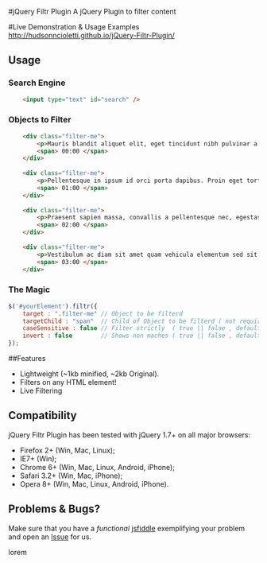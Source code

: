 #jQuery Filtr Plugin
A jQuery Plugin to filter content 

#Live Demonstration & Usage Examples
http://hudsonncioletti.github.io/jQuery-Filtr-Plugin/

## Usage

### Search Engine
```html
    <input type="text" id="search" />
```
### Objects to Filter
```html
    <div class="filter-me">
        <p>Mauris blandit aliquet elit, eget tincidunt nibh pulvinar a.</p>
        <span> 00:00 </span>
    </div>
    
    <div class="filter-me">
        <p>Pellentesque in ipsum id orci porta dapibus. Proin eget tortor risus. </p>
        <span> 01:00 </span>
    </div>
    
    <div class="filter-me">
        <p>Praesent sapien massa, convallis a pellentesque nec, egestas non nisi.</p>
        <span> 02:00 </span>
    </div>
    
    <div class="filter-me">
        <p>Vestibulum ac diam sit amet quam vehicula elementum sed sit amet dui.</p>
        <span> 03:00 </span>
    </div>
```
### The Magic
```javascript
$('#yourElement').filtr({
    target : ".filter-me" // Object to be filterd
    targetChild : "span"  // Child of Object to be filterd ( not required )
    caseSensitive : false // Filter strictly  ( true || false , default is false )
    invert : false        // Shows non maches ( true || false , default is false )
});
```

##Features

  * Lightweight (~1kb minified, ~2kb Original).
  * Filters on any HTML element!
  * Live Filtering

## Compatibility
jQuery Filtr Plugin has been tested with jQuery 1.7+ on all major browsers:

 * Firefox 2+ (Win, Mac, Linux);
 * IE7+ (Win);
 * Chrome 6+ (Win, Mac, Linux, Android, iPhone);
 * Safari 3.2+ (Win, Mac, iPhone);
 * Opera 8+ (Win, Mac, Linux, Android, iPhone).

## Problems & Bugs?
Make sure that you have a *functional* [jsfiddle](http://jsfiddle.net/) exemplifying your problem and open an [Issue](https://github.com/hudsonnicoletti/jQuery-Filtr-Plugin/issues) for us.

lorem



